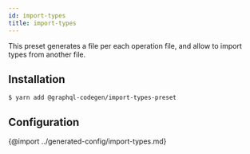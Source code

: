 ```yaml
---
id: import-types
title: import-types
---
```


This preset generates a file per each operation file, and allow to import types from another file.

## Installation

    $ yarn add @graphql-codegen/import-types-preset

## Configuration


{@import ../generated-config/import-types.md}
